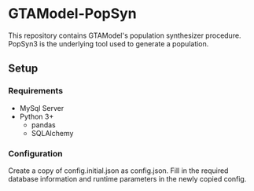 # GTAModel-PopSyn

This repository contains GTAModel's population synthesizer procedure. PopSyn3 is the
underlying tool used to generate a population. 

## Setup

### Requirements

 - MySql Server
 - Python 3+
    - pandas
    - SQLAlchemy
 
### Configuration

Create a copy of config.initial.json as config.json. Fill in the required database information 
and runtime parameters in the newly copied config.

